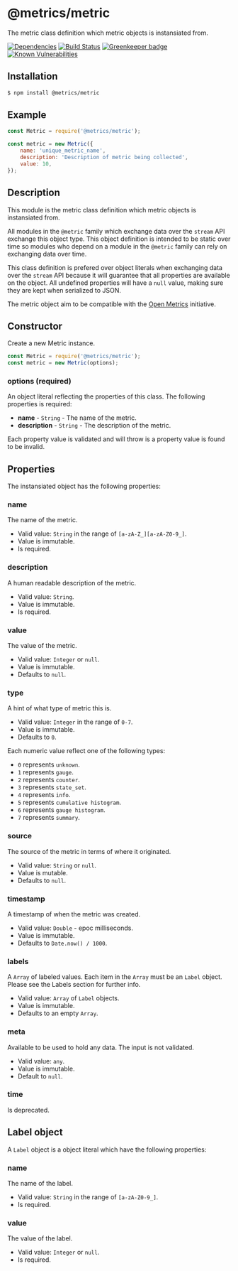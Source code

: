 # @metrics/metric

The metric class definition which metric objects is instansiated from.

[![Dependencies](https://img.shields.io/david/metrics-js/metric.svg?style=flat-square)](https://david-dm.org/metrics-js/metric)
[![Build Status](http://img.shields.io/travis/metrics-js/metric/master.svg?style=flat-square)](https://travis-ci.org/metrics-js/metric)
[![Greenkeeper badge](https://badges.greenkeeper.io/metrics-js/metric.svg?style=flat-square)](https://greenkeeper.io/)
[![Known Vulnerabilities](https://snyk.io/test/github/metrics-js/metric/badge.svg?targetFile=package.json&style=flat-square)](https://snyk.io/test/github/metrics-js/metric?targetFile=package.json)

## Installation

```bash
$ npm install @metrics/metric
```

## Example

```js
const Metric = require('@metrics/metric');

const metric = new Metric({
    name: 'unique_metric_name',
    description: 'Description of metric being collected',
    value: 10,
});
```

## Description

This module is the metric class definition which metric objects is instansiated from.

All modules in the `@metric` family which exchange data over the `stream` API exchange
this object type. This object definition is intended to be static over time so modules
who depend on a module in the `@metric` family can rely on exchanging data over time.

This class definition is prefered over object literals when exchanging data over the
`stream` API because it will guarantee that all properties are available on the
object. All undefined properties will have a `null` value, making sure they are kept
when serialized to JSON.

The metric object aim to be compatible with the [Open Metrics](https://github.com/OpenObservability/OpenMetrics)
initiative.

## Constructor

Create a new Metric instance.

  ```js
 const Metric = require('@metrics/metric');
 const metric = new Metric(options);
 ```

### options (required)

An object literal reflecting the properties of this class. The following properties
is required:

 * **name** - `String` - The name of the metric.
 * **description** - `String` - The description of the metric.

Each property value is validated and will throw is a property value is found to be invalid.

## Properties

The instansiated object has the following properties:

### name

The name of the metric.

 * Valid value: `String` in the range of `[a-zA-Z_][a-zA-Z0-9_]`.
 * Value is immutable.
 * Is required.

### description

A human readable description of the metric.

 * Valid value: `String`.
 * Value is immutable.
 * Is required.

### value

The value of the metric.

 * Valid value: `Integer` or `null`.
 * Value is immutable.
 * Defaults to `null`.

### type

A hint of what type of metric this is.

 * Valid value: `Integer` in the range of `0-7`.
 * Value is immutable.
 * Defaults to `0`.

Each numeric value reflect one of the following types:

 * `0` represents `unknown`.
 * `1` represents `gauge`.
 * `2` represents `counter`.
 * `3` represents `state_set`.
 * `4` represents `info`.
 * `5` represents `cumulative histogram`.
 * `6` represents `gauge histogram`.
 * `7` represents `summary`.

### source

The source of the metric in terms of where it originated.

 * Valid value: `String` or `null`.
 * Value is mutable.
 * Defaults to `null`.

### timestamp

A timestamp of when the metric was created.

 * Valid value: `Double` - epoc milliseconds.
 * Value is immutable.
 * Defaults to `Date.now() / 1000`.

### labels

A `Array` of labeled values. Each item in the `Array` must be an
`Label` object. Please see the Labels section for further info.

 * Valid value: `Array` of `Label` objects.
 * Value is immutable.
 * Defaults to an empty `Array`.

### meta

Available to be used to hold any data. The input is not validated.

 * Valid value: `any`.
 * Value is immutable.
 * Default to `null`.

### time

Is deprecated.

## Label object

A `Label` object is a object literal which have the following properties:

### name

The name of the label.

 * Valid value: `String` in the range of `[a-zA-Z0-9_]`.
 * Is required.

### value

The value of the label.

 * Valid value: `Integer` or `null`.
 * Is required.
